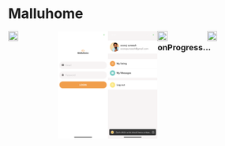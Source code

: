 # Malluhome




<img src="https://github.com/soorajsrjsrj/Malluhome/blob/master/app/assets/screenshots/IMG_0254.PNG" 
align="left" height="30%" width="20%">

<img src="https://github.com/soorajsrjsrj/Malluhome/blob/master/app/assets/screenshots/IMG_0246.PNG" 
align="left" height="30%" width="20%">
<img src="https://github.com/soorajsrjsrj/Malluhome/blob/master/app/assets/screenshots/IMG_0247.PNG" 
align="left" height="30%" width="20%">

<img src="https://github.com/soorajsrjsrj/Malluhome/blob/master/app/assets/screenshots/IMG_0248.PNG" 
align="left" height="30%" width="20%">

<img src="https://github.com/soorajsrjsrj/Malluhome/blob/master/app/assets/screenshots/IMG_0249.PNG" 
align="left" height="30%" width="20%">


<h3>onProgress...</h3>



<h3></h3>

